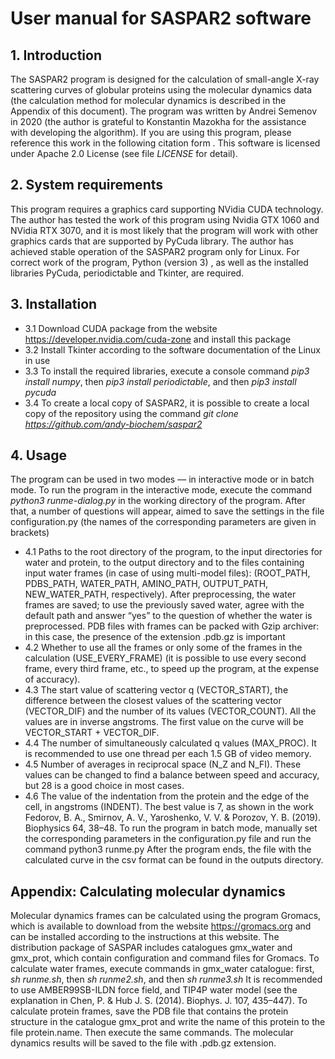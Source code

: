 # User manual for SASPAR2 software
## 1. Introduction
The SASPAR2 program is designed for the calculation of small-angle X-ray scattering curves of globular proteins using the molecular dynamics data (the calculation method for molecular dynamics is described in the Appendix of this document). The program was written by Andrei Semenov in 2020 (the author is grateful to Konstantin Mazokha for the assistance with developing the algorithm). If you are using this program, please reference this work in the following citation form <publication pending>. This software is licensed under Apache 2.0 License (see file _LICENSE_ for detail).

## 2. System requirements
This program requires a graphics card supporting NVidia CUDA technology. The author has tested the work of this program using Nvidia GTX 1060 and NVidia RTX 3070, and it is most likely that the program will work with other graphics cards that are supported by PyCuda library. The author has achieved stable operation of the SASPAR2 program only for Linux. For correct work of the program, Python (version 3) , as well as the installed libraries PyCuda, periodictable and Tkinter, are required.

## 3. Installation
- 3.1 Download CUDA package from the website https://developer.nvidia.com/cuda-zone and install this package
- 3.2 Install Tkinter according to the software documentation of the Linux in use
- 3.3 To install the required libraries, execute a console command _pip3 install numpy_, then _pip3 install periodictable_, and then _pip3 install pycuda_
- 3.4 To create a local copy of SASPAR2, it is possible to create a local copy of the repository using the command _git clone https://github.com/andy-biochem/saspar2_

## 4. Usage
The program can be used in two modes –– in interactive mode or in batch mode. To run the program in the interactive mode, execute the command _python3 runme-dialog.py_ in the working directory of the program. After that, a number of questions will appear, aimed to save the settings in the file configuration.py (the names of the corresponding parameters are given in brackets)
- 4.1 Paths to the root directory of the program, to the input directories for water and protein, to the output directory and to the files containing input  water frames (in case of using multi-model files): (ROOT_PATH, PDBS_PATH, WATER_PATH, AMINO_PATH, OUTPUT_PATH,  NEW_WATER_PATH, respectively). After preprocessing, the water frames are saved; to use the previously saved water, agree with the default path and answer “yes” to the question of whether the water is preprocessed. PDB files with frames can be packed with Gzip archiver: in this case, the presence of the extension .pdb.gz is important 
- 4.2 Whether to use all the frames or only some of the frames in the calculation (USE_EVERY_FRAME) (it is possible to use every second frame, every third frame, etc., to speed up the program, at the expense of accuracy).
- 4.3 The start value of scattering vector q (VECTOR_START), the difference between the closest values of the scattering vector (VECTOR_DIF) and the number of its values (VECTOR_COUNT). All the values are in inverse angstroms. The first value on the curve will be VECTOR_START + VECTOR_DIF.
- 4.4 The number of simultaneously calculated q values (MAX_PROC). It is recommended to use one thread per each 1.5 GB of video memory.
- 4.5 Number of averages in reciprocal space (N_Z and N_FI). These values can be changed to find a balance between speed and accuracy, but 28 is a good choice in most cases.
- 4.6 The value of the indentation from the protein and the edge of the cell, in angstroms (INDENT). The best value is 7, as shown in the work Fedorov, B. A., Smirnov, A. V., Yaroshenko, V. V. & Porozov, Y. B. (2019). Biophysics 64, 38–48. To run the program in batch mode, manually set the corresponding parameters in the configuration.py file and run the command python3 runme.py 
After the program ends, the file with the calculated curve in the csv format can be found in the outputs directory.

## Appendix: Calculating molecular dynamics
Molecular dynamics frames can be calculated using the program Gromacs, which is available to download from the website https://gromacs.org and can be installed according to the instructions at this website. The distribution package of SASPAR includes catalogues gmx_water and gmx_prot, which contain configuration and command files for Gromacs. To calculate water frames, execute commands in gmx_water catalogue: first, _sh runme.sh_, then _sh runme2.sh_, and then _sh runme3.sh_ It is recommended to use AMBER99SB-ILDN force field, and TIP4P water model (see the explanation in Chen, P. & Hub J. S. (2014). Biophys. J. 107, 435–447). To calculate protein frames, save the PDB file that contains the protein structure in the catalogue gmx_prot and write the name of this protein to the file protein.name. Then execute the same commands. The molecular dynamics results will be saved to the file with .pdb.gz extension.
